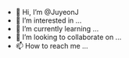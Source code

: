 - 👋 Hi, I’m @JuyeonJ
- 👀 I’m interested in ...
- 🌱 I’m currently learning ...
- 💞️ I’m looking to collaborate on ...
- 📫 How to reach me ...

<!---
JuyeonJ/JuyeonJ is a ✨ special ✨ repository because its `README.md` (this file) appears on your GitHub profile.
You can click the Preview link to take a look at your changes.
--->
